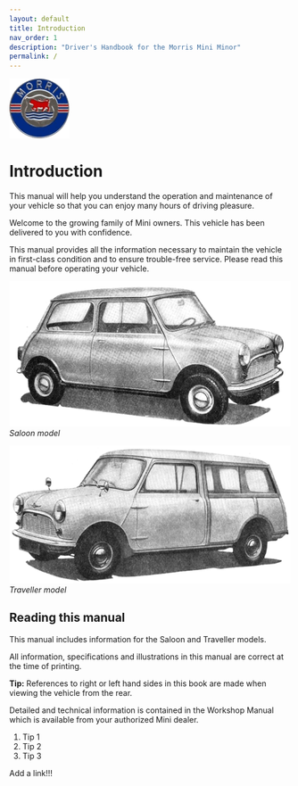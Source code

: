 ```yaml
---
layout: default
title: Introduction
nav_order: 1
description: "Driver's Handbook for the Morris Mini Minor"
permalink: /
---
```


![Morris Badge](/assets/images/Morris_badge.png)

# Introduction

This manual will help you understand the operation and maintenance of your vehicle so that you can enjoy many hours of driving pleasure.

Welcome to the growing family of Mini owners. This vehicle has been delivered to you with confidence.

This manual provides all the information necessary to maintain the vehicle in first-class condition and to ensure trouble-free service.
Please read this manual before operating your vehicle.

![Saloon model](./assets/images/Saloon.png)  
*Saloon model*

![Traveller model](./assets/images/Traveller.png)  
*Traveller model*

## Reading this manual

This manual includes information for the Saloon and Traveller models.

All information, specifications and illustrations in this manual are correct at the time of printing.

**Tip:** References to right or left hand sides in this book are made when viewing the vehicle from the rear.

Detailed and technical information is contained in the Workshop Manual which is available from your authorized
Mini dealer.

1. Tip 1
2. Tip 2
3. Tip 3 


Add a link!!!






